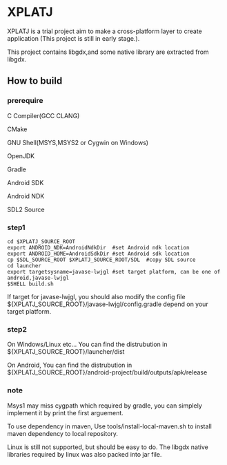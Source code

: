 # XPLATJ

XPLATJ is a trial project aim to make a cross-platform layer to create application (This project is still in early stage.).

This project contains libgdx,and some native library are extracted from libgdx.

## How to build

### prerequire
C Compiler(GCC CLANG)

CMake

GNU Shell(MSYS,MSYS2 or Cygwin on Windows)

OpenJDK

Gradle

Android SDK

Android NDK

SDL2 Source

### step1
```
cd $XPLATJ_SOURCE_ROOT
export ANDROID_NDK=AndroidNdkDir  #set Android ndk location
export ANDROID_HOME=AndroidSdkDir #set Android sdk location
cp $SDL_SOURCE_ROOT $XPLATJ_SOURCE_ROOT/SDL  #copy SDL source
cd launcher
export targetsysname=javase-lwjgl #set target platform, can be one of android,javase-lwjgl
$SHELL build.sh
```

If target for javase-lwjgl, you should also modify the config file ${XPLATJ_SOURCE_ROOT}/javase-lwjgl/config.gradle depend on your target platform.

### step2
On Windows/Linux etc... You can find the distrubution in ${XPLATJ_SOURCE_ROOT}/launcher/dist

On Android, You can find the distrubution in ${XPLATJ_SOURCE_ROOT}/android-project/build/outputs/apk/release

### note
Msys1 may miss cygpath which required by gradle, you can simplely implement it by print the first arguement.

To use dependency in maven, Use tools/install-local-maven.sh to install maven dependency to local repository.

Linux is still not supported, but should be easy to do. The libgdx native libraries required by linux was also packed into jar file.
